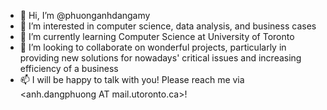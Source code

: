 - 👋 Hi, I’m @phuonganhdangamy
- 👀 I’m interested in computer science, data analysis, and business cases
- 🌱 I’m currently learning Computer Science at University of Toronto
- 💞️ I’m looking to collaborate on wonderful projects, particularly in providing new solutions for nowadays' critical issues and increasing efficiency of a business
- 📫 I will be happy to talk with you! Please reach me via <anh.dangphuong AT mail.utoronto.ca>!

<!---
phuonganhdangamy/phuonganhdangamy is a ✨ special ✨ repository because its `README.md` (this file) appears on your GitHub profile.
You can click the Preview link to take a look at your changes.
--->
